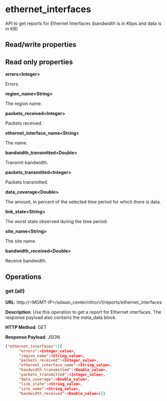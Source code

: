 # ethernet\_interfaces

API to get reports for Ethernet Interfaces (bandwidth is in Kbps and data is in KB)

## Read/write properties

## Read only properties

**errors&lt;Integer&gt;**

Errors.

**region\_name&lt;String&gt;**

The region name.

**packets\_received&lt;Integer&gt;**

Packets received.

**ethernet\_interface\_name&lt;String&gt;**

The name.

**bandwidth\_transmitted&lt;Double&gt;**

Transmit bandwidth.

**packets\_transmitted&lt;Integer&gt;**

Packets transmitted.

**data\_coverage&lt;Double&gt;**

The amount, in percent of the selected time period for which there is data.

**link\_state&lt;String&gt;**

The worst state observed during the time period.

**site\_name&lt;String&gt;**

The site name.

**bandwidth\_received&lt;Double&gt;**

Receive bandwidth.

## Operations

### get (all)

**URL**: http://&lt;MGMT-IP&gt;/sdwan\_center/nitro/v1/reports/ethernet\_interfaces

**Description**: Use this operation to get a report for Ethernet interfaces. The response payload also contains the meta\_data block.

**HTTP Method**: GET

**Response Payload**: JSON

```json
{"ethernet_interfaces":[{
      "errors":<Integer_value>,
      "region_name":<String_value>,
      "packets_received":<Integer_value>,
      "ethernet_interface_name":<String_value>,
      "bandwidth_transmitted":<Double_value>,
      "packets_transmitted":<Integer_value>,
      "data_coverage":<Double_value>,
      "link_state":<String_value>,
      "site_name":<String_value>,
      "bandwidth_received":<Double_value>}]}
```
